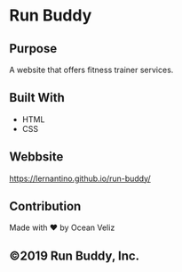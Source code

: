 # Run Buddy

## Purpose
A website that offers fitness trainer services.

## Built With
* HTML
*  CSS

## Webbsite
https://lernantino.github.io/run-buddy/

## Contribution
Made with ❤️ by Ocean Veliz

## ©️2019 Run Buddy, Inc.
